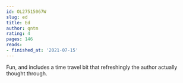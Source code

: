 ```yaml
---
id: OL27515067W
slug: ed
title: Ed
author: qntm
rating: 4
pages: 146
reads:
- finished_at: '2021-07-15'
---
```

Fun, and includes a time travel bit that refreshingly the author actually thought through.
